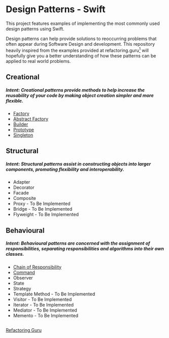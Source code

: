 
# Design Patterns - Swift
This project features examples of implementing the most commonly used design patterns using Swift. 

Design patterns can help provide solutions to reoccurring problems that often appear during Software Design and development. This repository heavily inspired from the examples provided at refactoring.guru[<sup>1</sup>](#1) will hopefully give you a better understanding of how these patterns can be applied to real world problems. 

## Creational
#####  Intent: Creational patterns provide methods to help increase the reusability of your code by making object creation simpler and more flexible.

 - [Factory](https://github.com/charlesmolyneux/DesignPatterns-Swift/blob/master/Documentation/Factory.md)
- [Abstract Factory](https://github.com/charlesmolyneux/DesignPatterns-Swift/blob/master/Documentation/Factory.md)
- [Builder](https://github.com/charlesmolyneux/DesignPatterns-Swift/blob/master/Documentation/Builder.md)
- [Prototype](https://github.com/charlesmolyneux/DesignPatterns-Swift/blob/master/Documentation/Prototype.md)
- [Singleton](https://github.com/charlesmolyneux/DesignPatterns-Swift/blob/master/Documentation/Singleton.md)

## Structural
#####  Intent: Structural patterns assist in constructing objects into larger components, promoting flexibility and interoperability.

 - Adapter
 - Decorator
 - Facade
 - Composite
 - Proxy - To Be Implemented 
 - Bridge  - To Be Implemented 
 - Flyweight - To Be Implemented 

## Behavioural
#####  Intent: Behavioural patterns are concerned with the assignment of responsibilities, separating responsibilities and algorithms into their own classes.

 - [Chain of Responsibility](https://github.com/charlesmolyneux/DesignPatterns-Swift/blob/master/Documentation/Chain%20Of%20Command.md)
- [Command](https://github.com/charlesmolyneux/DesignPatterns-Swift/blob/master/Documentation/Command.md)
- Observer
- State
- Strategy
- Template Method - To Be Implemented 
- Visitor - To Be Implemented 
-  Iterator - To Be Implemented 
- Mediator - To Be Implemented 
- Memento - To Be Implemented 



##
<a class="anchor" id="1"></a> [Refactoring Guru](https://refactoring.guru/design-patterns)
